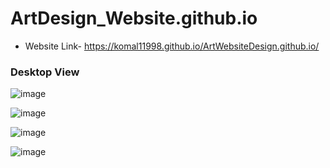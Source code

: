 # ArtDesign_Website.github.io

- Website Link- https://komal11998.github.io/ArtWebsiteDesign.github.io/


### Desktop View


![image](https://user-images.githubusercontent.com/66066215/120310487-13819400-c2f4-11eb-8987-3e0050ca2a68.png)


![image](https://user-images.githubusercontent.com/66066215/120310515-1a100b80-c2f4-11eb-90db-c28e676df81f.png)


![image](https://user-images.githubusercontent.com/66066215/120310535-2005ec80-c2f4-11eb-8516-1758838568da.png)


![image](https://user-images.githubusercontent.com/66066215/120310557-24caa080-c2f4-11eb-9877-aabdb6e4e70b.png)
